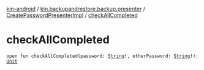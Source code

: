 [kin-android](../../index.md) / [kin.backupandrestore.backup.presenter](../index.md) / [CreatePasswordPresenterImpl](index.md) / [checkAllCompleted](./check-all-completed.md)

# checkAllCompleted

`open fun checkAllCompleted(password: `[`String`](https://kotlinlang.org/api/latest/jvm/stdlib/kotlin/-string/index.html)`!, otherPassword: `[`String`](https://kotlinlang.org/api/latest/jvm/stdlib/kotlin/-string/index.html)`!): `[`Unit`](https://kotlinlang.org/api/latest/jvm/stdlib/kotlin/-unit/index.html)